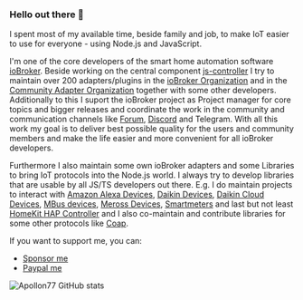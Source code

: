 ### Hello out there 👋

I spent most of my available time, beside family and job, to make IoT easier to use for everyone - using Node.js and JavaScript.

I'm one of the core developers of the smart home automation software [ioBroker](https://iobroker.net). Beside working on the central component [js-controller](https://github.com/ioBroker/ioBroker.js-controller) I try to maintain over  200 adapters/plugins in the [ioBroker Organization](https://github.com/ioBroker) and in the [Community Adapter Organization](https://github.com/iobroker-community-adapters/info) together with some other developers. Additionally to this I suport the ioBroker project as Project manager for core topics and bigger releases and coordinate the work in the community and communication channels like [Forum](https://forum.iobroker.net/), [Discord](https://discord.gg/3W9m8dnf) and Telegram.
With all this work my goal is to deliver best possible quality for the users and community members and make the life easier and more convenient for all ioBroker developers.

Furthermore I also maintain some own ioBroker adapters and some Libraries to bring IoT protocols into the Node.js world. I always try to develop libraries that are usable by all JS/TS developers out there. E.g. I do maintain projects to interact with [Amazon Alexa Devices](https://github.com/Apollon77/alexa-remote/), [Daikin Devices](https://github.com/Apollon77/daikin-controller), [Daikin Cloud Devices](https://github.com/Apollon77/daikin-controller-cloud), [MBus devices](https://github.com/Apollon77/node-mbus), [Meross Devices](https://github.com/Apollon77/meross-cloud/), [Smartmeters](https://github.com/Apollon77/smartmeter-obis/) and last but not least [HomeKit HAP Controller](https://github.com/Apollon77/hap-controller-node/) and I also co-maintain and contribute libraries for some other protocols like [Coap](https://github.com/mcollina/node-coap).

If you want to support me, you can:
* [Sponsor me](https://github.com/sponsors/Apollon77/)
* [Paypal me](https://paypal.me/Apollon77)

![Apollon77 GitHub stats](https://github-readme-stats.vercel.app/api?username=Apollon77&show_icons=true&theme=dark)
